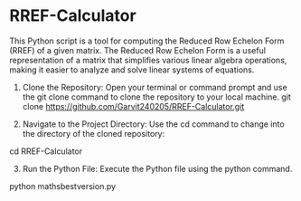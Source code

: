 # RREF-Calculator
This Python script is a tool for computing the Reduced Row Echelon Form (RREF) of a given matrix. The Reduced Row Echelon Form is a useful representation of a matrix that simplifies various linear algebra operations, making it easier to analyze and solve linear systems of equations.

1. Clone the Repository:
Open your terminal or command prompt and use the git clone command to clone the repository to your local machine.
git clone https://github.com/Garvit240205/RREF-Calculator.git

2. Navigate to the Project Directory:
Use the cd command to change into the directory of the cloned repository:

cd RREF-Calculator

3. Run the Python File:
Execute the Python file using the python command.

python mathsbestversion.py
